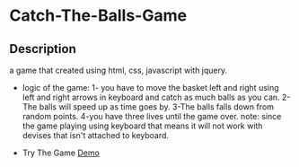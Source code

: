 # Catch-The-Balls-Game

## Description
a game that created using html, css, javascript with jquery. 
- logic of the game:
1- you have to move the basket left and right using left and right arrows in keyboard and catch as much balls as you can.
2-The balls will speed up as time goes by. 
3-The balls falls down from random points.
4-you have three lives until the game over. 
note: since the game playing using keyboard that means it will not work with devises that isn't attached to keyboard.

- Try The Game [Demo](https://ohddev.github.io/Catch-The-Balls-Game/)

